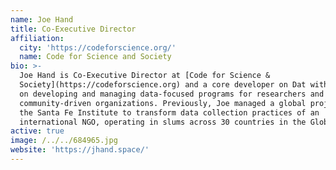 ```yaml
---
name: Joe Hand
title: Co-Executive Director
affiliation:
  city: 'https://codeforscience.org/'
  name: Code for Science and Society
bio: >-
  Joe Hand is Co-Executive Director at [Code for Science &
  Society](https://codeforscience.org) and a core developer on Dat with a focus
  on developing and managing data-focused programs for researchers and
  community-driven organizations. Previously, Joe managed a global project at
  the Santa Fe Institute to transform data collection practices of an
  international NGO, operating in slums across 30 countries in the Global South.
active: true
image: /../../684965.jpg
website: 'https://jhand.space/'
---
```


